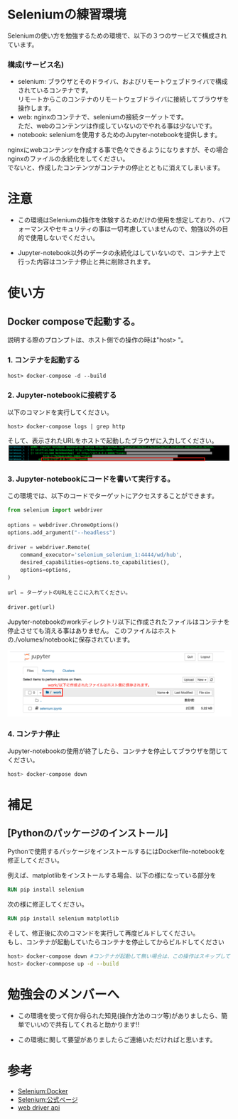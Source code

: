 # Seleniumの練習環境
Seleniumの使い方を勉強するための環境で、以下の３つのサービスで構成されています。<br>

### 構成(サービス名)

- selenium: ブラウザとそのドライバ、およびリモートウェブドライバで構成されているコンテナです。<br>
  リモートからこのコンテナのリモートウェブドライバに接続してブラウザを操作します。
- web: nginxのコンテナで、seleniumの接続ターゲットです。<br>
  ただ、webのコンテンツは作成していないのでやれる事は少ないです。<br>
- notebook: seleniumを使用するためのJupyter-notebookを提供します。 

nginxにwebコンテンツを作成する事で色々できるようになりますが、その場合nginxのファイルの永続化をしてください。<br>
でないと、作成したコンテンツがコンテナの停止とともに消えてしまいます。

# 注意

- この環境はSeleniumの操作を体験するためだけの使用を想定しており、パフォーマンスやセキュリティの事は一切考慮していませんので、勉強以外の目的で使用しないでください。

- Jupyter-notebook以外のデータの永続化はしていないので、コンテナ上で行った内容はコンテナ停止と共に削除されます。

# 使い方

## Docker composeで起動する。

説明する際のプロンプトは、ホスト側での操作の時は"host> "。

### 1. コンテナを起動する
```base
host> docker-compose -d --build
```

### 2. Jupyter-notebookに接続する
以下のコマンドを実行してください。
```base
host> docker-compose logs | grep http
```
そして、表示されたURLをホストで起動したブラウザに入力してください。<br>
![url](./figures/url.png)

### 3. Jupyter-notebookにコードを書いて実行する。

この環境では、以下のコードでターゲットにアクセスすることができます。

```python
from selenium import webdriver

options = webdriver.ChromeOptions()
options.add_argument("--headless")

driver = webdriver.Remote(
    command_executor='selenium_selenium_1:4444/wd/hub',
    desired_capabilities=options.to_capabilities(),
    options=options,
)

url = ターゲットのURLをここに入れてください。

driver.get(url)
```

Jupyter-notebookのworkディレクトリ以下に作成されたファイルはコンテナを停止させても消える事はありません。
このファイルはホストの./volumes/notebookに保存されています。<br>

![notebook](./figures/notebook.png)

### 4. コンテナ停止
Jupyter-notebookの使用が終了したら、コンテナを停止してブラウザを閉じてください。
```bash
host> docker-compose down
```

# 補足

## [Pythonのパッケージのインストール]
Pythonで使用するパッケージをインストールするにはDockerfile-notebookを修正してください。<br>

例えば、matplotlibをインストールする場合、以下の様になっている部分を
```dockerfile
RUN pip install selenium
```
次の様に修正してください。
```dockerfile
RUN pip install selenium matplotlib
```

そして、修正後に次のコマンドを実行して再度ビルドしてください。<br>
もし、コンテナが起動していたらコンテナを停止してからビルドしてください<br>
```bash
host> docker-compose down #コンテナが起動して無い場合は、この操作はスキップしてください。
host> docker-commpose up -d --build
```

# 勉強会のメンバーへ

- この環境を使って何か得られた知見(操作方法のコツ等)がありましたら、簡単でいいので共有してくれると助かります!!

- この環境に関して要望がありましたらご連絡いただければと思います。


# 参考
- [Selenium:Docker](https://github.com/SeleniumHQ/docker-selenium)
- [Selenium:公式ページ](https://www.selenium.dev/)
- [web driver api](https://selenium-python.readthedocs.io/api.html)